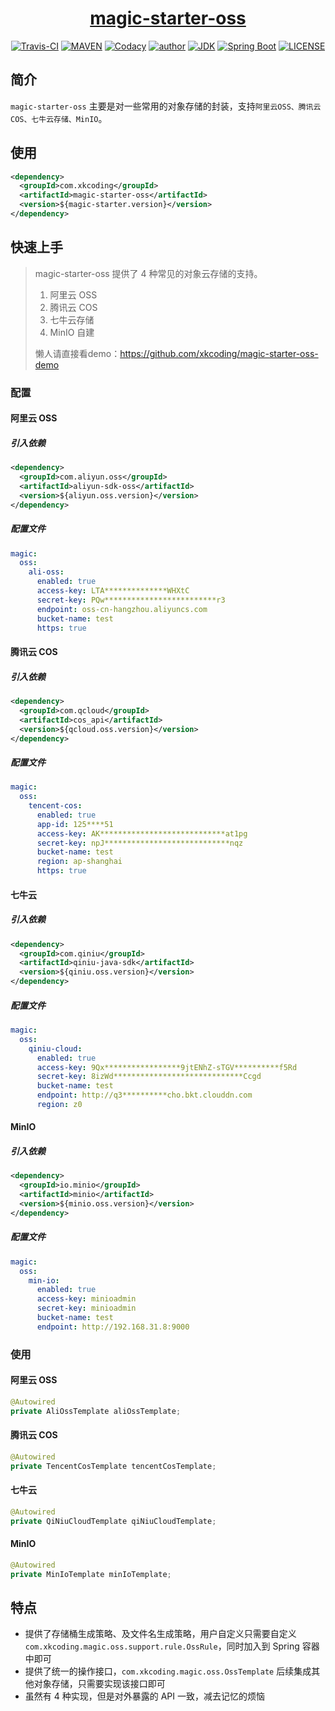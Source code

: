 <h1 align="center"><a href="https://github.com/xkcoding/magic-starter/tree/master/magic-starter-oss" target="_blank">magic-starter-oss</a></h1>
<p align="center">
<a href="https://travis-ci.com/xkcoding/magic-starter" target="_blank"><img alt="Travis-CI" src="https://travis-ci.com/xkcoding/magic-starter.svg?branch=master"/></a>
  <a href="https://search.maven.org/artifact/com.xkcoding/magic-starter-oss" target="_blank"><img alt="MAVEN" src="https://img.shields.io/maven-central/v/com.xkcoding/magic-starter-oss.svg?color=brightgreen&label=Maven%20Central"></a>
  <a href="https://www.codacy.com/manual/xkcoding/magic-starter?utm_source=github.com&amp;utm_medium=referral&amp;utm_content=xkcoding/magic-starter&amp;utm_campaign=Badge_Grade" target="_blank"><img alt="Codacy" src="https://api.codacy.com/project/badge/Grade/6b998c3a533e451690b4164ab1acd164"/></a>
  <a href="https://xkcoding.com" target="_blank"><img alt="author" src="https://img.shields.io/badge/author-Yangkai.Shen-blue.svg"/></a>
  <a href="https://www.oracle.com/technetwork/java/javase/downloads/index.html" target="_blank"><img alt="JDK" src="https://img.shields.io/badge/JDK-1.8.0_162-orange.svg"/></a>
  <a href="https://docs.spring.io/spring-boot/docs/2.1.8.RELEASE/reference/html/" target="_blank"><img alt="Spring Boot" src="https://img.shields.io/badge/Spring Boot-2.1.8.RELEASE-brightgreen.svg"/></a>
  <a href="https://github.com/xkcoding/magic-starter/blob/master/LICENSE" target="_blank"><img alt="LICENSE" src="https://img.shields.io/github/license/xkcoding/magic-starter.svg"/></a>
</p>

## 简介

`magic-starter-oss` 主要是对一些常用的对象存储的封装，支持`阿里云OSS、腾讯云COS、七牛云存储、MinIO`。

## 使用

```xml
<dependency>
  <groupId>com.xkcoding</groupId>
  <artifactId>magic-starter-oss</artifactId>
  <version>${magic-starter.version}</version>
</dependency>
```

## 快速上手

> magic-starter-oss 提供了 4 种常见的对象云存储的支持。
>
> 1. 阿里云 OSS
> 2. 腾讯云 COS
> 3. 七牛云存储
> 4. MinIO 自建
>
> 懒人请直接看demo：https://github.com/xkcoding/magic-starter-oss-demo

### 配置

#### 阿里云 OSS

##### 引入依赖

```xml
<dependency>
  <groupId>com.aliyun.oss</groupId>
  <artifactId>aliyun-sdk-oss</artifactId>
  <version>${aliyun.oss.version}</version>
</dependency>
```

##### 配置文件

```yaml
magic:
  oss:
    ali-oss:
      enabled: true
      access-key: LTA**************WHXtC
      secret-key: PQw*************************r3
      endpoint: oss-cn-hangzhou.aliyuncs.com
      bucket-name: test
      https: true
```

#### 腾讯云 COS

##### 引入依赖

```xml
<dependency>
  <groupId>com.qcloud</groupId>
  <artifactId>cos_api</artifactId>
  <version>${qcloud.oss.version}</version>
</dependency>
```

##### 配置文件

```yaml
magic:
  oss:
    tencent-cos:
      enabled: true
      app-id: 125****51
      access-key: AK****************************at1pg
      secret-key: npJ****************************nqz
      bucket-name: test
      region: ap-shanghai
      https: true
```

#### 七牛云

##### 引入依赖

```xml
<dependency>
  <groupId>com.qiniu</groupId>
  <artifactId>qiniu-java-sdk</artifactId>
  <version>${qiniu.oss.version}</version>
</dependency>
```

##### 配置文件

```yaml
magic:
  oss:
    qiniu-cloud:
      enabled: true
      access-key: 9Qx*****************9jtENhZ-sTGV**********f5Rd
      secret-key: 8izWd*****************************Ccgd
      bucket-name: test
      endpoint: http://q3**********cho.bkt.clouddn.com
      region: z0
```

#### MinIO

##### 引入依赖

```xml
<dependency>
  <groupId>io.minio</groupId>
  <artifactId>minio</artifactId>
  <version>${minio.oss.version}</version>
</dependency>
```

##### 配置文件

```yaml
magic:
  oss:
    min-io:
      enabled: true
      access-key: minioadmin
      secret-key: minioadmin
      bucket-name: test
      endpoint: http://192.168.31.8:9000
```

### 使用

#### 阿里云 OSS

```java
@Autowired
private AliOssTemplate aliOssTemplate;
```

#### 腾讯云 COS

```java
@Autowired
private TencentCosTemplate tencentCosTemplate;
```

#### 七牛云

```java
@Autowired
private QiNiuCloudTemplate qiNiuCloudTemplate;
```

#### MinIO

```java
@Autowired
private MinIoTemplate minIoTemplate;
```

## 特点

- 提供了存储桶生成策略、及文件名生成策略，用户自定义只需要自定义 `com.xkcoding.magic.oss.support.rule.OssRule`，同时加入到 Spring 容器中即可
- 提供了统一的操作接口，`com.xkcoding.magic.oss.OssTemplate` 后续集成其他对象存储，只需要实现该接口即可
- 虽然有 4 种实现，但是对外暴露的 API 一致，减去记忆的烦恼